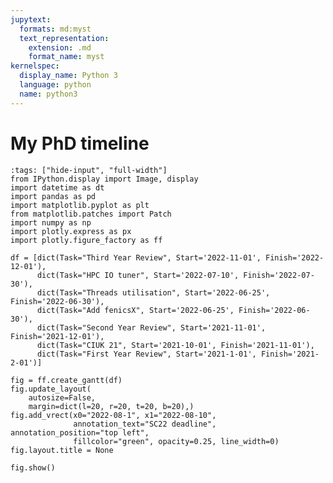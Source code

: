 ```yaml
---
jupytext:
  formats: md:myst
  text_representation:
    extension: .md
    format_name: myst
kernelspec:
  display_name: Python 3
  language: python
  name: python3
---
```

# My PhD timeline 
<!-- 
# Gantt chart 

A book about my work in PhD.  -->
<!-- ```{tableofcontents}
``` 
 -->

```{code-cell} ipython3
:tags: ["hide-input", "full-width"]
from IPython.display import Image, display
import datetime as dt
import pandas as pd
import matplotlib.pyplot as plt
from matplotlib.patches import Patch
import numpy as np
import plotly.express as px
import plotly.figure_factory as ff

df = [dict(Task="Third Year Review", Start='2022-11-01', Finish='2022-12-01'),
      dict(Task="HPC IO tuner", Start='2022-07-10', Finish='2022-07-30'),
      dict(Task="Threads utilisation", Start='2022-06-25', Finish='2022-06-30'),
      dict(Task="Add fenicsX", Start='2022-06-25', Finish='2022-06-30'),
      dict(Task="Second Year Review", Start='2021-11-01', Finish='2021-12-01'),
      dict(Task="CIUK 21", Start='2021-10-01', Finish='2021-11-01'),
      dict(Task="First Year Review", Start='2021-1-01', Finish='2021-2-01')]

fig = ff.create_gantt(df) 
fig.update_layout(
    autosize=False,
    margin=dict(l=20, r=20, t=20, b=20),)
fig.add_vrect(x0="2022-08-1", x1="2022-08-10", 
              annotation_text="SC22 deadline", annotation_position="top left",
              fillcolor="green", opacity=0.25, line_width=0)
fig.layout.title = None

fig.show()
```




